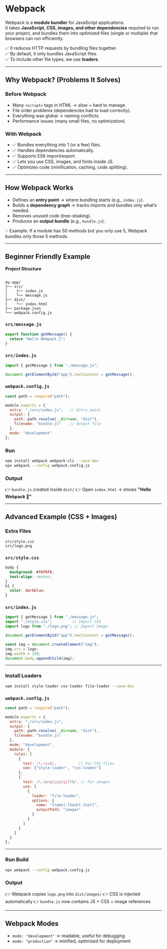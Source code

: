 # Webpack

Webpack is a **module bundler** for JavaScript applications.  
It takes **JavaScript, CSS, images, and other dependencies** required to run your project, and bundles them into optimized files (single or multiple) that browsers can run efficiently.  

✅ It reduces HTTP requests by bundling files together.  
✅ By default, it only bundles JavaScript files.  
✅ To include other file types, we use **loaders**.  

---

## Why Webpack? (Problems It Solves)

### Before Webpack
- Many `<script>` tags in HTML → slow + hard to manage.  
- File order problems (dependencies had to load correctly).  
- Everything was global → naming conflicts.  
- Performance issues (many small files, no optimization).  

### With Webpack
- ✅ Bundles everything into 1 (or a few) files.  
- ✅ Handles dependencies automatically.  
- ✅ Supports ES6 import/export.  
- ✅ Lets you use CSS, images, and fonts inside JS.  
- ✅ Optimizes code (minification, caching, code splitting).  

---

## How Webpack Works
- Defines an **entry point** → where bundling starts (e.g., `index.js`).  
- Builds a **dependency graph** → tracks imports and bundles only what’s needed.  
- Removes unused code (tree-shaking).  
- Produces an **output bundle** (e.g., `bundle.js`).  

💡 Example: If a module has 50 methods but you only use 5, Webpack bundles only those 5 methods.  

---

## Beginner Friendly Example

**Project Structure**
```

my-app/
├── src/
│    ├── index.js
│    └── message.js
├── dist/
│    └── index.html
├── package.json
└── webpack.config.js

````

### `src/message.js`
```js
export function getMessage() {
  return "Hello Webpack 🚀";
}
````

### `src/index.js`

```js
import { getMessage } from "./message.js";

document.getElementById("app").textContent = getMessage();
```

### `webpack.config.js`

```js
const path = require("path");

module.exports = {
  entry: "./src/index.js",   // Entry point
  output: {
    path: path.resolve(__dirname, "dist"),
    filename: "bundle.js"    // Output file
  },
  mode: "development"
};
```

### Run

```bash
npm install webpack webpack-cli --save-dev
npx webpack --config webpack.config.js
```

### Output

👉 `bundle.js` created inside `dist/`
👉 Open `index.html` → shows **"Hello Webpack 🚀"**

---

## Advanced Example (CSS + Images)

### Extra Files

```
src/style.css
src/logo.png
```

### `src/style.css`

```css
body {
  background: #f0f0f0;
  text-align: center;
}
h1 {
  color: darkblue;
}
```

### `src/index.js`

```js
import { getMessage } from "./message.js";
import "./style.css";         // Import CSS
import logo from "./logo.png"; // Import Image

document.getElementById("app").textContent = getMessage();

const img = document.createElement("img");
img.src = logo;
img.width = 150;
document.body.appendChild(img);
```

---

### Install Loaders

```bash
npm install style-loader css-loader file-loader --save-dev
```

### `webpack.config.js`

```js
const path = require("path");

module.exports = {
  entry: "./src/index.js",
  output: {
    path: path.resolve(__dirname, "dist"),
    filename: "bundle.js"
  },
  mode: "development",
  module: {
    rules: [
      {
        test: /\.css$/,          // For CSS files
        use: ["style-loader", "css-loader"]
      },
      {
        test: /\.(png|jpg|gif)$/, // For images
        use: [
          {
            loader: "file-loader",
            options: {
              name: "[name].[hash].[ext]",
              outputPath: "images"
            }
          }
        ]
      }
    ]
  }
};
```

---

### Run Build

```bash
npx webpack --config webpack.config.js
```

### Output

👉 Webpack copies `logo.png` into `dist/images/`
👉 CSS is injected automatically
👉 `bundle.js` now contains JS + CSS + image references

---

## Webpack Modes

* `mode: "development"` → readable, useful for debugging
* `mode: "production"` → minified, optimized for deployment

```
